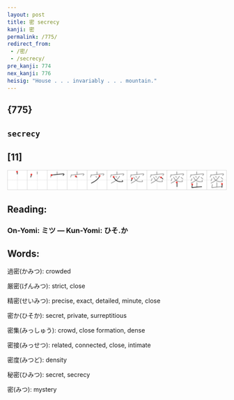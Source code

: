```yaml
---
layout: post
title: 密 secrecy
kanji: 密
permalink: /775/
redirect_from:
 - /密/
 - /secrecy/
pre_kanji: 774
nex_kanji: 776
heisig: "House . . . invariably . . . mountain."
---
```


## {775}

## `secrecy`

## [11]

<div class="stroke"><img src="../images/E5AF86.png" /></div>

## Reading:

### On-Yomi: ミツ &mdash; Kun-Yomi: ひそ.か

## Words:

過密(かみつ): crowded

厳密(げんみつ): strict, close

精密(せいみつ): precise, exact, detailed, minute, close

密か(ひそか): secret, private, surreptitious

密集(みっしゅう): crowd, close formation, dense

密接(みっせつ): related, connected, close, intimate

密度(みつど): density

秘密(ひみつ): secret, secrecy

密(みつ): mystery
